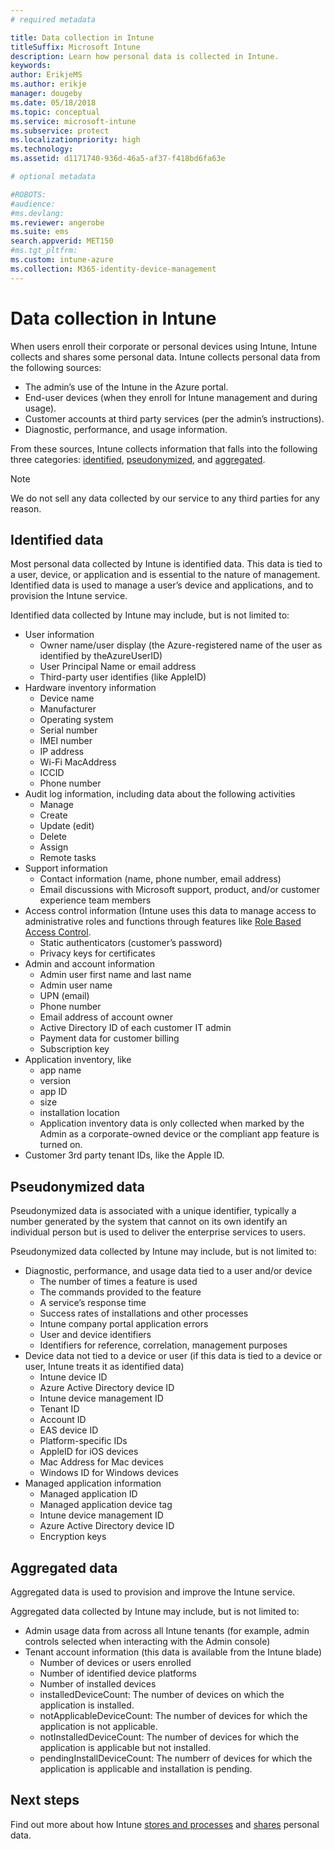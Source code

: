 ```yaml
---
# required metadata

title: Data collection in Intune
titleSuffix: Microsoft Intune
description: Learn how personal data is collected in Intune.
keywords:
author: ErikjeMS
ms.author: erikje
manager: dougeby
ms.date: 05/18/2018
ms.topic: conceptual
ms.service: microsoft-intune
ms.subservice: protect
ms.localizationpriority: high
ms.technology:
ms.assetid: d1171740-936d-46a5-af37-f418bd6fa63e

# optional metadata

#ROBOTS:
#audience:
#ms.devlang:
ms.reviewer: angerobe
ms.suite: ems
search.appverid: MET150
#ms.tgt_pltfrm:
ms.custom: intune-azure
ms.collection: M365-identity-device-management
---
```


# Data collection in Intune

When users enroll their corporate or personal devices using Intune, Intune collects and shares some personal data. Intune collects personal data from the following sources:

- The admin’s use of the Intune in the Azure portal.
- End-user devices (when they enroll for Intune management and during usage).
- Customer accounts at third party services (per the admin’s instructions).
- Diagnostic, performance, and usage information.

From these sources, Intune collects information that falls into the following three categories: [identified](#identified-data), [pseudonymized](#pseudonymized-data), and [aggregated](#aggregated-data).

> [!NOTE]
> We do not sell any data collected by our service to any third parties for any reason.

## Identified data

Most personal data collected by Intune is identified data. This data is tied to a user, device, or application and is essential to the nature of management. Identified data is used to manage a user’s device and applications, and to provision the Intune service.

Identified data collected by Intune may include, but is not limited to: 

- User information
  - Owner name/user display (the Azure-registered name of the user as identified by theAzureUserID)
  - User Principal Name or email address
  - Third-party user identifies (like AppleID)
- Hardware inventory information
  - Device name
  - Manufacturer
  - Operating system
  - Serial number
  - IMEI number
  - IP address
  - Wi-Fi MacAddress
  - ICCID
  - Phone number
- Audit log information, including data about the following activities
  - Manage
  - Create
  - Update (edit)
  - Delete
  - Assign
  - Remote tasks
- Support information
  - Contact information (name, phone number, email address)
  - Email discussions with Microsoft support, product, and/or customer experience team members
- Access control information (Intune uses this data to manage access to administrative roles and functions through features like [Role Based Access Control](../fundamentals/role-based-access-control.md).
  - Static authenticators (customer’s password)
  - Privacy keys for certificates 
- Admin and account information
  - Admin user first name and last name
  - Admin user name
  - UPN (email)
  - Phone number
  - Email address of account owner
  - Active Directory ID of each customer IT admin
  - Payment data for customer billing
  - Subscription key
- Application inventory, like
  - app name
  - version
  - app ID
  - size
  - installation location
  - Application inventory data is only collected when marked by the Admin as a corporate-owned device or the compliant app feature is turned on.  
- Customer 3rd party tenant IDs, like the Apple ID. 

## Pseudonymized data

Pseudonymized data is associated with a unique identifier, typically a number generated by the system that cannot on its own identify an individual person but is used to deliver the enterprise services to users. 

Pseudonymized data collected by Intune may include, but is not limited to: 

- Diagnostic, performance, and usage data tied to a user and/or device
  - The number of times a feature is used
  - The commands provided to the feature
  - A service’s response time
  - Success rates of installations and other processes
  - Intune company portal application errors
  - User and device identifiers
  - Identifiers for reference, correlation, management purposes 
- Device data not tied to a device or user (if this data is tied to a device or user, Intune treats it as identified data)
  - Intune device ID
  - Azure Active Directory device ID
  - Intune device management ID
  - Tenant ID
  - Account ID
  - EAS device ID
  - Platform-specific IDs
  - AppleID for iOS devices
  - Mac Address for Mac devices
  - Windows ID for Windows devices
- Managed application information
  - Managed application ID
  - Managed application device tag
  - Intune device management ID
  - Azure Active Directory device ID
  - Encryption keys

## Aggregated data

Aggregated data is used to provision and improve the Intune service. 

Aggregated data collected by Intune may include, but is not limited to: 

- Admin usage data from across all Intune tenants (for example, admin controls selected when interacting with the Admin console)
- Tenant account information (this data is available from the Intune blade)
  - Number of devices or users enrolled
  - Number of identified device platforms  
  - Number of installed devices
  - installedDeviceCount: The number of devices on which the application is installed.
  - notApplicableDeviceCount: The number of devices for which the application is not applicable.
  - notInstalledDeviceCount: The number of devices for which the application is applicable but not installed.
  - pendingInstallDeviceCount: The numberr of devices for which the application is applicable and installation is pending.

## Next steps

Find out more about how Intune [stores and processes](privacy-data-store-process.md) and [shares](privacy-data-secure-share.md) personal data. 
